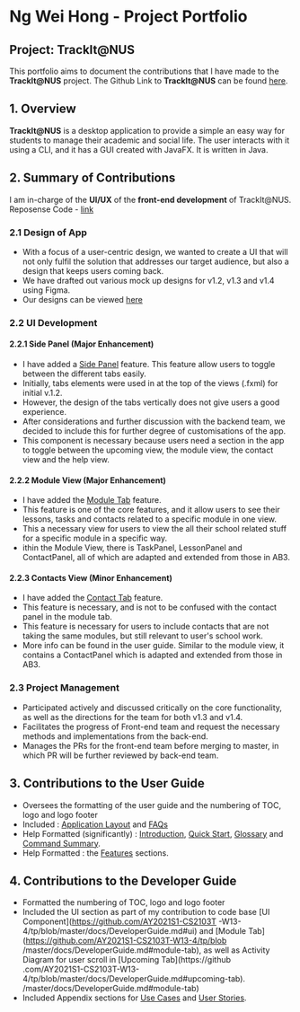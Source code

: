 # Ng Wei Hong - Project Portfolio

## Project: TrackIt@NUS

This portfolio aims to document the contributions that I have made to the **TrackIt@NUS** project. The Github Link to
 **TrackIt@NUS** can be found [here](https://github.com/AY2021S1-CS2103T-W13-4/tp).
 
## 1. Overview
**TrackIt@NUS** is a desktop application to provide a simple an easy way for students to manage their academic and
 social life. The user interacts with it using a CLI, and it has a GUI created with JavaFX. It is written in Java. 

## 2. Summary of Contributions
I am in-charge of the **UI/UX** of the **front-end development** of TrackIt@NUS. Reposense Code - [link](https://nus-cs2103-ay2021s1.github.io/tp-dashboard/#breakdown=true&search=&sort=groupTitle&sortWithin=title&since=2020-08-14&until=2020-11-09&timeframe=commit&mergegroup=&groupSelect=groupByRepos&checkedFileTypes=docs~functional-code~test-code~other&tabOpen=true&tabType=authorship&tabAuthor=justweihong&tabRepo=AY2021S1-CS2103T-W13-4%2Ftp%5Bmaster%5D&authorshipIsMergeGroup=false&authorshipFileTypes=docs~functional-code)
### 2.1 Design of App 
* With a focus of a user-centric design, we wanted to create a UI that will not only fulfil the solution that
 addresses our target audience, but also a design that keeps users coming back. 
* We have drafted out various mock up designs for v1.2, v1.3 and v1.4 using Figma. 
* Our designs can be viewed [here](https://www.figma.com/file/4CJHXSfo1oevJtZrUQrzbK/CS2103T-W13-4-TrackIt-NUS?node-id=1%3A38)
### 2.2 UI Development
#### 2.2.1 Side Panel (Major Enhancement)
* I have added a [Side Panel](https://github.com/AY2021S1-CS2103T-W13-4/tp/blob/master/docs/UserGuide.md#layout) feature. This feature allow users to toggle between the different tabs easily. 
* Initially, tabs elements were used in at the top of the views (.fxml) for initial v.1.2.
* However, the design of the tabs vertically does not give users a good experience. 
* After considerations and further discussion with the backend team, we decided to include this for further degree of customisations of the app.
* This component is necessary because users need a section in the app to toggle between the upcoming view, the module view, the contact view and the help view.
#### 2.2.2 Module View (Major Enhancement)
* I have added the [Module Tab](https://github.com/AY2021S1-CS2103T-W13-4/tp/blob/master/docs/UserGuide.md#moduletabs) feature. 
* This feature is one of the core features, and it allow users to see their lessons, tasks and contacts related to a specific module in one view. 
* This a necessary view for users to view the all their school related stuff for a specific module in a specific way. 
* ithin the Module View, there is TaskPanel, LessonPanel and ContactPanel, all of which are adapted and extended from those in AB3.
#### 2.2.3 Contacts View (Minor Enhancement)
* I have added the [Contact Tab](https://github.com/AY2021S1-CS2103T-W13-4/tp/blob/master/docs/UserGuide.md#contactstab) feature.
* This feature is necessary, and is not to be confused with the contact panel in the module tab.
* This feature is necessary for users to include contacts that are not taking the same modules, but still relevant to user's school work. 
* More info can be found in the user guide. Similar to the module view, it contains a ContactPanel which is adapted and extended from those in AB3.
### 2.3 Project Management
* Participated actively and discussed critically on the core functionality, as well as the directions for the team for both v1.3 and v1.4.
* Facilitates the progress of Front-end team and request the necessary methods and implementations from the back-end.
* Manages the PRs for the front-end team before merging to master, in which PR will be further reviewed by back-end team.
## 3. Contributions to the User Guide
* Oversees the formatting of the user guide and the numbering of TOC, logo and logo footer
* Included : [Application Layout](https://github.com/AY2021S1-CS2103T-W13-4/tp/blob/master/docs/UserGuide.md#layout) and [FAQs](https://github.com/AY2021S1-CS2103T-W13-4/tp/blob/master/docs/UserGuide.md#faq)
* Help Formatted (significantly) : [Introduction](https://github.com/AY2021S1-CS2103T-W13-4/tp/blob/master/docs/UserGuide.md#introduction), [Quick Start](https://github.com/AY2021S1-CS2103T-W13-4/tp/blob/master/docs/UserGuide.md#quick-start), [Glossary](https://github.com/AY2021S1-CS2103T-W13-4/tp/blob/master/docs/UserGuide.md#glossary) and [Command Summary](https://github.com/AY2021S1-CS2103T-W13-4/tp/blob/master/docs/UserGuide.md#command-summary). 
* Help Formatted : the [Features](https://github.com/AY2021S1-CS2103T-W13-4/tp/blob/master/docs/UserGuide.md#features) sections.
## 4. Contributions to the Developer Guide
* Formatted the numbering of TOC, logo and logo footer
* Included the UI section as part of my contribution to code base [UI Component](https://github.com/AY2021S1-CS2103T
-W13-4/tp/blob/master/docs/DeveloperGuide.md#ui) and [Module Tab](https://github.com/AY2021S1-CS2103T-W13-4/tp/blob
/master/docs/DeveloperGuide.md#module-tab), as well as Activity Diagram for user scroll in [Upcoming Tab](https://github
.com/AY2021S1-CS2103T-W13-4/tp/blob/master/docs/DeveloperGuide.md#upcoming-tab).
                                                                                           /master/docs/DeveloperGuide.md#module-tab)
* Included Appendix sections for [Use Cases](https://github.com/AY2021S1-CS2103T-W13-4/tp/blob/master/docs/DeveloperGuide.md#appen-c) and [User Stories](https://github.com/AY2021S1-CS2103T-W13-4/tp/blob/master/docs/DeveloperGuide.md#appen-b).
